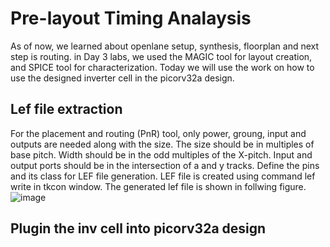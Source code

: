 # Pre-layout Timing Analaysis
As of now, we learned about openlane setup, synthesis, floorplan and next step is routing. in Day 3 labs, we used the MAGIC tool for layout creation, and SPICE tool for characterization. Today we will use the work on how to use the designed inverter cell in the picorv32a design.

## Lef file extraction
For the placement and routing (PnR) tool, only power, groung, input and outputs are needed along with the size. The size should be in multiples of base pitch. Width should be in the odd multiples of the X-pitch. Input and output ports should be in the intersection of a and y tracks. Define the pins and its class for LEF file generation.
LEF file is created using command lef write in tkcon window. The generated lef file is shown in follwing figure.
![image](https://github.com/RajuMachupalli/openlane_test/assets/52839597/93512fcc-bff7-454a-8e0d-4d0d767ea1bf)

## Plugin the inv cell into picorv32a design
